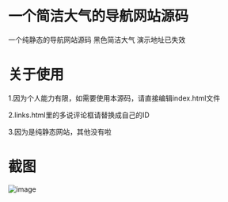 # 一个简洁大气的导航网站源码

一个纯静态的导航网站源码 黑色简洁大气 演示地址已失效


# 关于使用  

1.因为个人能力有限，如需要使用本源码，请直接编辑index.html文件

2.links.html里的多说评论框请替换成自己的ID

3.因为是纯静态网站，其他没有啦

# 截图

 ![image](https://github.com/yiyeticms/yiyeti_daohang/blob/master/%E6%BC%94%E7%A4%BA%E5%9B%BE.png)

